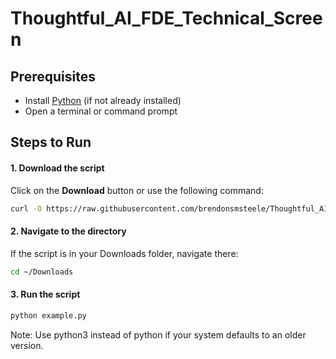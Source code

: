 # Thoughtful_AI_FDE_Technical_Screen

## Prerequisites  
- Install [Python](https://www.python.org/downloads/) (if not already installed)  
- Open a terminal or command prompt  

## Steps to Run  

#### 1. Download the script  
Click on the **Download** button or use the following command:
```sh
curl -O https://raw.githubusercontent.com/brendonsmsteele/Thoughtful_AI_FDE_Technical_Screen/refs/heads/main/example.py
```

#### 2. Navigate to the directory
If the script is in your Downloads folder, navigate there:
```sh
cd ~/Downloads
```

#### 3. Run the script
```sh
python example.py
```
Note: Use python3 instead of python if your system defaults to an older version.
